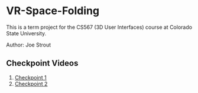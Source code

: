 # VR-Space-Folding

This is a term project for the CS567 (3D User Interfaces) course at Colorado State University.

Author: Joe Strout

## Checkpoint Videos

1. [Checkpoint 1]( https://youtu.be/P8SPrzkAG-8)
2. [Checkpoint 2](https://youtu.be/nCs5acfNzyM)

